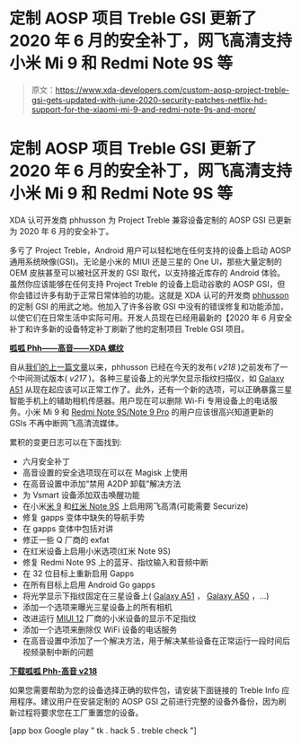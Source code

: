 # 定制 AOSP 项目 Treble GSI 更新了 2020 年 6 月的安全补丁，网飞高清支持小米 Mi 9 和 Redmi Note 9S 等

> 原文：<https://www.xda-developers.com/custom-aosp-project-treble-gsi-gets-updated-with-june-2020-security-patches-netflix-hd-support-for-the-xiaomi-mi-9-and-redmi-note-9s-and-more/>

# 定制 AOSP 项目 Treble GSI 更新了 2020 年 6 月的安全补丁，网飞高清支持小米 Mi 9 和 Redmi Note 9S 等

XDA 认可开发商 phhusson 为 Project Treble 兼容设备定制的 AOSP GSI 已更新为 2020 年 6 月的安全补丁。

多亏了 Project Treble，Android 用户可以轻松地在任何支持的设备上启动 AOSP 通用系统映像(GSI)。无论是小米的 MIUI 还是三星的 One UI，那些大量定制的 OEM 皮肤甚至可以被社区开发的 GSI 取代，以支持接近库存的 Android 体验。虽然你应该能够在任何支持 Project Treble 的设备上启动谷歌的 AOSP GSI，但你会错过许多有助于正常日常体验的功能。这就是 XDA 认可的开发商 [phhusson](https://forum.xda-developers.com/member.php?u=1915408) 的定制 GSI 的用武之地。他加入了许多谷歌 GSI 中没有的错误修复和功能添加，以使它们在日常生活中实际可用。开发人员现在已经用最新的【2020 年 6 月安全补丁和许多新的设备特定补丁刷新了他的定制项目 Treble GSI 项目。

**[呱呱 Phh——高音——XDA 螺纹](https://forum.xda-developers.com/project-treble/trebleenabled-device-development/aosp-10-0-quack-phh-treble-t3992559)**

自从[我们的上一篇文章](https://www.xda-developers.com/custom-project-treble-gsi-may-2020-security-patches-dc-dimming-oppo-devices/)以来，phhusson 已经在今天的发布( *v218* )之前发布了一个中间测试版本( *v217* )。各种三星设备上的光学欠显示指纹扫描仪，如 [Galaxy A51](https://www.xda-developers.com/samsung-galaxy-a51-is-now-available-from-att-and-xfinity-mobile-in-the-u-s/) 从现在起应该可以正常工作了。此外，还有一个新的选项，可以正确暴露三星智能手机上的辅助相机传感器。用户现在可以删除 Wi-Fi 专用设备上的电话服务。小米 Mi 9 和 [Redmi Note 9S/Note 9 Pro](https://www.xda-developers.com/xiaomi-redmi-note-9-pro-global-note-9s/) 的用户应该很高兴知道更新的 GSIs 不再中断网飞高清流媒体。

累积的变更日志可以在下面找到:

*   六月安全补丁
*   高音设置的安全选项现在可以在 Magisk 上使用
*   在高音设置中添加“禁用 A2DP 卸载”解决方法
*   为 Vsmart 设备添加双击唤醒功能
*   在小米[米 9](https://forum.xda-developers.com/Mi-9) 和[红米 Note 9S](https://forum.xda-developers.com/redmi-note-9-pro) 上启用网飞高清(可能需要 Securize)
*   修复 gapps 变体中缺失的导航手势
*   在 gapps 变体中包括对讲
*   修正一些 Q 厂商的 exfat
*   在红米设备上启用小米选项(红米 Note 9S)
*   修复 Redmi Note 9S 上的蓝牙、指纹输入和音频中断
*   在 32 位目标上重新启用 Gapps
*   在所有目标上启用 Android Go gapps
*   将光学显示下指纹固定在三星设备上( [Galaxy A51](https://forum.xda-developers.com/galaxy-a51) ， [Galaxy A50](https://forum.xda-developers.com/galaxy-a50) ，...)
*   添加一个选项来曝光三星设备上的所有相机
*   改进运行 [MIUI 12](https://www.xda-developers.com/download-miui-12-closed-beta-xiaomi-redmi-devices/) 厂商的小米设备的显示不足指纹
*   添加一个选项来删除仅 WiFi 设备的电话服务
*   在高音设置中添加了一个解决方法，用于解决某些设备在正常运行一段时间后视频录制中断的问题

**[下载呱呱 Phh-高音 v218](https://github.com/phhusson/treble_experimentations/releases/tag/v218)**

如果您需要帮助为您的设备选择正确的软件包，请安装下面链接的 Treble Info 应用程序。建议用户在安装定制的 AOSP GSI 之前进行完整的设备外备份，因为刷新过程将要求您在工厂重置您的设备。

[app box Google play " tk . hack 5 . treble check "]
